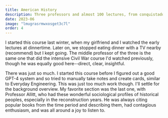 ```yaml
---
title: American History
description: Three professors and almost 100 lectures, from conquistadors to Dubya. Will change how you read the news.
date: 2023-06
image: "lmugrasrmwxosget3c7l"
order: 4
---
```


I started this course last winter, when my girlfriend and I watched the early lectures at dinnertime. Later on, we stopped eating dinner with a TV nearby (recommend) but I kept going. The middle professor of the three is the same one that did the intensive Civil War course I'd watched previously, though he was equally good here--direct, clear, insightful.

There was just so much. I started this course before I figured out a good GPT-4 system and so tried to manually take notes and create cards, similar to Everyday Engineering. This was just too much work though. I'll settle for the background overview. My favorite section was the last one, with Professor Allitt, who had these wonderful sociological profiles of historical peoples, especially in the reconstruction years. He was always citing popular books from the time period and describing them, had contagious enthusiasm, and was all around a joy to listen to.
